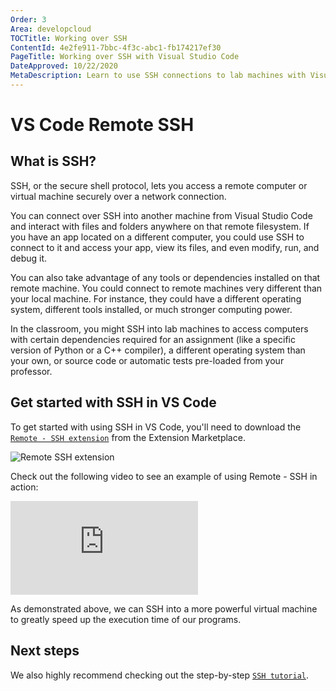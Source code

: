 ```yaml
---
Order: 3
Area: developcloud
TOCTitle: Working over SSH
ContentId: 4e2fe911-7bbc-4f3c-abc1-fb174217ef30
PageTitle: Working over SSH with Visual Studio Code
DateApproved: 10/22/2020
MetaDescription: Learn to use SSH connections to lab machines with Visual Studio Code
---
```

# VS Code Remote SSH

## What is SSH?

SSH, or the secure shell protocol, lets you access a remote computer or virtual machine securely over a network connection.

You can connect over SSH into another machine from Visual Studio Code and interact with files and folders anywhere on that remote filesystem. If you have an app located on a different computer, you could use SSH to connect to it and access your app, view its files, and even modify, run, and debug it.

You can also take advantage of any tools or dependencies installed on that remote machine. You could connect to remote machines very different than your local machine. For instance, they could have a different operating system, different tools installed, or much stronger computing power.

In the classroom, you might SSH into lab machines to access computers with certain dependencies required for an assignment (like a specific version of Python or a C++ compiler), a different operating system than your own, or source code or automatic tests pre-loaded from your professor.

## Get started with SSH in VS Code

To get started with using SSH in VS Code, you'll need to download the [`Remote - SSH extension`](HTTPS://marketplace.visualstudio.com/items?itemName=ms-vscode-remote.remote-ssh) from the Extension Marketplace.

![`Remote SSH extension`](images/ssh-lab-machines/remote-ssh.png)

Check out the following video to see an example of using Remote - SSH in action:

<iframe src="https://www.youtube-nocookie.com/embed/rh1Ag41J6IA?rel=0&amp;disablekb=0&amp;modestbranding=1&amp;showinfo=0" frameborder="0" allowfullscreen title="Visual Studio Code Remote - SSH"></iframe>

As demonstrated above, we can SSH into a more powerful virtual machine to greatly speed up the execution time of our programs.

## Next steps

We also highly recommend checking out the step-by-step [`SSH tutorial`](/docs/remote/ssh-tutorial.md).
